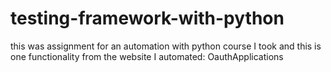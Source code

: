 # testing-framework-with-python
 this was assignment for an automation with python course I took and this is one functionality from the website I automated:  OauthApplications
